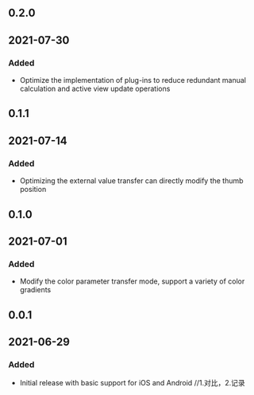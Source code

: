 ## 0.2.0

## 2021-07-30

### Added

- Optimize the implementation of plug-ins to reduce redundant manual calculation and active view update operations

## 0.1.1

## 2021-07-14

### Added

- Optimizing the external value transfer can directly modify the thumb position

## 0.1.0

## 2021-07-01

### Added

- Modify the color parameter transfer mode, support a variety of color gradients

## 0.0.1

## 2021-06-29

### Added

- Initial release with basic support for iOS and Android
  //1.对比，2.记录
